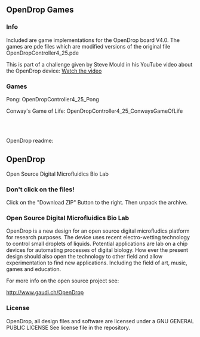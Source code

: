 ## OpenDrop Games

### Info

Included are game implementations for the OpenDrop board V4.0. The games are pde files which are modified versions of the original file OpenDropController4_25.pde

This is part of a challenge given by Steve Mould in his YouTube video about the OpenDrop device: [Watch the video](https://youtu.be/rf-efIZI_Dg?si=06xa1ZgrABqIOBmR)

### Games

Pong: OpenDropController4_25_Pong

Conway's Game of Life: OpenDropController4_25_ConwaysGameOfLife

<br/>
<br/>

OpenDrop readme:

## OpenDrop 

Open Source Digital Microfluidics Bio Lab

### Don't click on the files!
Click on the "Download ZIP" Button to the right.
Then unpack the archive.

### Open Source Digital Microfluidics Bio Lab

OpenDrop is a new design for an open source digital microfludics platform for research purposes. The device uses recent electro-wetting technology to control small droplets of liquids. Potential applications are lab on a chip devices for automating processes of digital biology. How ever the present design should also open the technology to other field and allow experimentation to find new applications. Including the field of art, music, games and education.

For more info on the open source project see:

http://www.gaudi.ch/OpenDrop

### License

OpenDrop, all design files and software are licensed under a GNU GENERAL PUBLIC LICENSE
See license file in the repository.

